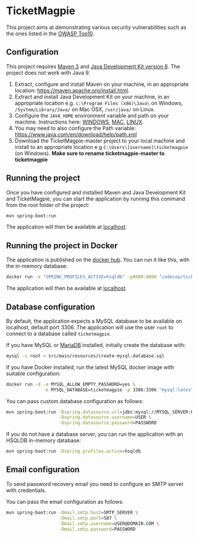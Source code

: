 TicketMagpie
============

This project aims at demonstrating various security vulnerabilities such as the ones listed in the [OWASP Top10](https://www.owasp.org/index.php/Category:OWASP_Top_Ten_Project).

Configuration
-------------

This project requires [Maven 3](https://maven.apache.org/) and
[Java Development Kit version 8](http://www.oracle.com/technetwork/java/javase/downloads/jdk8-downloads-2133151.html/).
The project does not work with Java 9.

1. Extract, configure and install Maven on your machine, in an appropriate location: https://maven.apache.org/install.html.
2. Extract and install Java Development Kit on your machine, in an appropriate location e.g. `c:\Program Files (x86)\Java\` on Windows, `/System/Library/Java/` on Mac OSX, `/usr/java/` on Linux.
3. Configure the `JAVA_HOME` environment variable and path on your machine. Instructions here: [WINDOWS](https://confluence.atlassian.com/doc/setting-the-java_home-variable-in-windows-8895.html),
[MAC](https://www.mkyong.com/java/how-to-set-java_home-environment-variable-on-mac-os-x/),
[LINUX](http://www.cyberciti.biz/faq/linux-unix-set-java_home-path-variable/).
4. You may need to also configure the Path variable: https://www.java.com/en/download/help/path.xml
5. Download the TicketMagpie-master project to your local machine and install to an appropriate location e.g `C:\Users\[username]\ticketmagpie` (on Windows).
**Make sure to rename ticketmagpie-master to ticketmagpie**

Running the project
-------------------

Once you have configured and installed Maven and Java Development Kit and TicketMagpie, you can start the application by running this command from the root folder of the project:

```bash
mvn spring-boot:run
```

The application will then be available at [localhost](http://localhost:8080).

Running the project in Docker
-----------------------------

The application is published on the [docker hub](https://hub.docker.com/r/codecop/ticketmagpie). You can run it like this, with the in-memory database:

```bash
docker run -e "SPRING_PROFILES_ACTIVE=hsqldb" -p8080:8080 "codecop/ticketmagpie"
```

The application will then be available at [localhost](http://localhost:8080).

Database configuration
----------------------

By default, the application expects a MySQL database to be available on localhost, default port 3306.
The application will use the user `root` to connect to a database called `ticketmagpie`.

If you have MySQL or [MariaDB](https://mariadb.org/) installed, initially create the database with:

```bash
mysql -u root < src/main/resources/create-mysql-database.sql
```

If you have Docker installed, run the latest MySQL docker image with suitable configuration:

```bash
docker run -d -e MYSQL_ALLOW_EMPTY_PASSWORD=yes \
              -e MYSQL_DATABASE=ticketmagpie -p 3306:3306 "mysql:latest"
```

You can pass custom database configuration as follows:

```bash
mvn spring-boot:run -Dspring.datasource.url=jdbc:mysql://MYSQL_SERVER:PORT/DB_NAME \
                    -Dspring.datasource.username=USER \
                    -Dspring.datasource.password=PASSWORD
```

If you do not have a database server, you can run the application with an HSQLDB in-memory database:

```bash
mvn spring-boot:run -Dspring.profiles.active=hsqldb
```

Email configuration
-------------------

To send password recovery email you need to configure an SMTP server with credentials.

You can pass the email configuration as follows:

```bash
mvn spring-boot:run -Dmail.smtp.host=SMTP_SERVER \
                    -Dmail.smtp.port=587 \
                    -Dmail.smtp.username=USER@DOMAIN.COM \
                    -Dmail.smtp.password=PASSWORD
```
